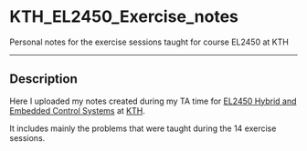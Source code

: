 KTH_EL2450_Exercise_notes
========

Personal notes for the exercise sessions taught for course EL2450 at KTH

-----
Description
-----
Here I uploaded my notes created during my TA time for [EL2450 Hybrid and Embedded Control Systems](http://www.kth.se/student/kurser/kurs/EL2450?l=en) at [KTH](http://www.kth.se).

It includes mainly the problems that were taught during the 14 exercise sessions. 
